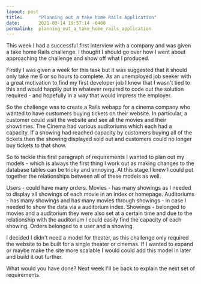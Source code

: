 ```yaml
---
layout: post
title:      "Planning out a take home Rails Application"
date:       2021-03-14 19:57:14 -0400
permalink:  planning_out_a_take_home_rails_application
---
```



This week I had a successful first interview with a company and was given a take home Rails challenge. I thought I should go over how I went about approaching the challenge and show off what I produced.

Firstly I was given a week for this task but it was suggested that it should only take me 6 or so hours to complete. As an unemployed job seeker with a great motivation to find my first developer job I knew that I wasn't tied to this and would happily put in whatever required to code out the solution required - and hopefully in a way that would impress the employer.

So the challenge was to create a Rails webapp for a cinema company who wanted to have customers buying tickets on their website. In particular, a customer could visit the website and see all the movies and their showtimes. The Cinema had various auditoriums which each had a capacity. If a showing had reached capacity by customers buying all of the tickets then the showing displayed sold out and customers could no longer buy tickets to that show.

So to tackle this first paragraph of requirements I wanted to plan out my models -  which is always the first thing I work out as making changes to the database tables can be tricky and annoying. At this stage I knew I could put together the relationships between all of these models as well. 

Users  - could have many orders. 
Movies - has many showings as I needed to display all showings of each movie in an index or homepage. 
Auditoriums - has many showings and has many movies through showings  - in case I needed to show the data via a auditorium index. 
Showings - belonged to movies and a auditorium they were also set at a certain time and due to the relationship with the auditorium I could easily find the capacity of each showing. 
Orders belonged to a user and a showing. 

I decided I didn't need a model for theater, as this challenge only required the website to be built for a single theater or cinemas. If I wanted to expand or maybe make the site more scalable I would could add this model in later and build it out further.

What would you have done? Next week I'll be back to explain the next set of requirements.
